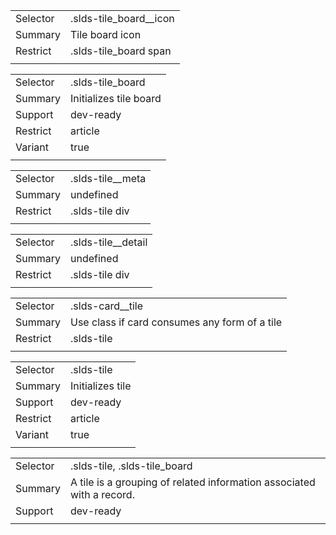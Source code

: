 
|  |  |
|-------|-------|
| Selector | .slds-tile_board__icon |
| Summary | Tile board icon |
| Restrict | .slds-tile_board span |
|  |  |


|  |  |
|-------|-------|
| Selector | .slds-tile_board |
| Summary | Initializes tile board |
| Support | dev-ready |
| Restrict | article |
| Variant | true |
|  |  |


|  |  |
|-------|-------|
| Selector | .slds-tile__meta |
| Summary | undefined |
| Restrict | .slds-tile div |
|  |  |


|  |  |
|-------|-------|
| Selector | .slds-tile__detail |
| Summary | undefined |
| Restrict | .slds-tile div |
|  |  |


|  |  |
|-------|-------|
| Selector | .slds-card__tile |
| Summary | Use class if card consumes any form of a tile |
| Restrict | .slds-tile |
|  |  |


|  |  |
|-------|-------|
| Selector | .slds-tile |
| Summary | Initializes tile |
| Support | dev-ready |
| Restrict | article |
| Variant | true |
|  |  |


|  |  |
|-------|-------|
| Selector | .slds-tile, .slds-tile_board |
| Summary | A tile is a grouping of related information associated with a record. |
| Support | dev-ready |
|  |  |


